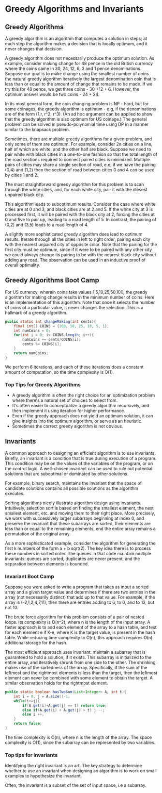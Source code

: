# Greedy Algorithms and Invariants

## Greedy Algorithms

A greedy algorithm is an algorithm that computes a solution in steps; at each step the algorithm makes a decision that is locally optimum, and it never changes that decision.

A greedy algorithm does not necessarily produce the optimum solution. As example, consider making change for 48 pence in the old British currency where the coins came in 30, 24, 12, 6, 3 and 1 pence denominations. Suppose our goal is to make change using the smallest number of coins. the natural greedy algorithm iteratively the largest denomination coin that is less than or equal to the amount of change that remains to be made. If we try this for 48 pence, we get three coins - 30 +12 + 6. However, the optimum answer would be two coins - 24 + 24.

In its most general form, the coin changing problem is NP - hard, but for some coinages, the greedy algorithm is optimum - e.g, if the denominations are of the form (1,r, r^2, r^3). (An ad hoc argument can be applied to show that the greedy algorithm is also optimum for US coinage.) The general problem can be solved in pseudo-polynomial time using DP in a manner similar to the knapsack problem.

Sometimes, there are multiple greedy algorithms for a given problem, and only some of them are optimum. For example, consider 2n cities on a line, half of which are white, and the other half are black. Suppose we need to pair white with black cities in a one-to-one fashion so that the total length of the road sections required to connect paired cities is minimized. Multiple pairs of cities may share a single section of road, e.e, if we have the pairing (0,4) and (1,2) then the section of road between cities 0 and 4 can be used by cities 1 and 2.

The most straightforward greedy algorithm for this problem is to scan through the white cities, and, for each white city, pair it with the closest unpaired black city.

This algorithm leads to suboptimum results. Consider the case where white cities are at 0 and 3, and black cities are at 2 and 5. If the white city at 3 is processed first, it will be paired with the black city at 2, forcing the cities at 0 and five to pair up, leading to a road length of 5. In contrast, the pairing of (0,2) and (3,5) leads to a road length of 4.

A slightly more sophisticated greedy algorithm does lead to optimum results: Iterate through all the cities in left to right order, pairing each city with the nearest unpaired city of opposite color. Note that the pairing for the first city must be optimum, since if it were to be paired with any other city we could always change its pairing to be with the nearest black city without adding any road. The observation can be used in an inductive proof of overall optimality.

## Greedy Algorithms Boot Camp

For US currency, wherein coins take values 1,5,10,25,50,100, the greedy algorithm for making change results in the minimum number of coins. Here is an implementation of this algorithm. Note that once it selects the number of coins of a particular value, it never changes the selection. This is a hallmark of a greedy algorithm.

```java
public static int changeMaking(int cents){
	final int[] COINS = {100, 50, 25, 10, 5, 1};
	int numCoins = 0;
	for(int i = 0; i< COINS.length; i++){
		numCoins += cents/COINS[i];
		cents %= COINS[i];
	}
	return numCoins;
}
```

We perform 6 iterations, and each of these iterations does a constant amount of computation, so the time complexity is O(1).

### Top Tips for Greedy Algorithms

- A greedy algorithm is often the right choice for an optimization problem where there's a natural set of choices to select from.
- It's often easier  to conceptualize a greedy algorithm recursively, and then implement it using iteration for higher performance.
- Even if the greedy approach does not yield an optimum solution, it can give insights into the optimum algorithm, or serve as an heuristic.
- Sometimes the correct greedy algorithm is not obvious.

## Invariants

A common approach to designing an efficient algorithm is to use invariants. Briefly, an invariant is a condition that is true during execution of a program. This condition may be on the values of the variables of the program, or on the control logic. A well-chosen invariant can be used to rule out potential solutions that are suboptimal or dominated by other solutions.

For example, binary search, maintains the invariant that the space of candidate solutions contains all possible solutions as the algorithm executes.

Sorting algorithms nicely illustrate algorithm design using invariants. Intuitively, selection sort is based on finding the smallest element, the next smallest element, etc. and moving them to their right place. More precisely, we work with successively larger subarrays beginning at index 0, and preserve the invariant that these subarrays are sorted, their elements are less than or equal to the remaining elements, end the entire array remains a permutation of the original array.

As a more sophisticated example, consider the algorithm for generating the first k numbers of the form a + b sqrt(2). The key idea there is to process these numbers in sorted order. The queues in that code maintain multiple invariants: queues are sorted, duplicates are never present, and the separation between elements is bounded.

### Invariant Boot Camp

Suppose you were asked to write a program that takes as input a sorted array and a given target value and determines if there are two entries in the array (not necessarily distinct) that add up to that value. For example, if the array is (-2,1,2,4,7,11), then there are entries adding to 6, to 0, and to 13, but not 10. 

The brute force algorithm for this problem consists of a pair of nested loops. Its complexity is O(n^2), where n is the length of the input array.  A faster approach is to add each element of the array to a hash table, and test for each element e if K-e, where K is the target value, is present in the hash table. While reducing time complexity to O(n), this approach requires O(n) additional storage for the hash.

The most efficient approach uses invariant: maintain a subarray that is guaranteed to hold a solution, if it exists. This subarray is initialized to the entire array, and iteratively shrunk from one side to the other. The shrinking makes use of the sortedness of the array. Specifically, if the sum of the leftmost and the rightmost elements is less than the target, then the leftmost element can never be combined with some element to obtain the target. A similar observation holds for the rightmost element.

```java
public static boolean hasTwoSum(List<Integer> A, int t){
	int i = 0, j = A.size()-1;
	while(i<=j){
 		if(A.get(i)+A.get(j) == t) return true;
		else if(A.get(i) + A.get(j) > t) j --;
		else i ++;
 	}
	return false;
}
```

The time complexity is O(n), where n is the length of the array. The space complexity is O(1), since the subarray can be represented by two variables.

### Top tips for invariants

Identifying the right invariant is an art. The key strategy to determine whether to use an invariant when designing an algorithm is to work on small examples to hypothesize the invariant.

Often, the invariant is a subset of the set of input space, i.e a subarray.